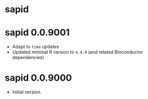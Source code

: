 # sapid

# sapid 0.0.9001

* Adapt to `tima` updates
* Updated minimal R version to `4.4.0` (and related Bioconductor dependencies)

# sapid 0.0.9000

* Initial version.
